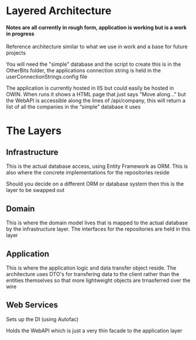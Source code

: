 # Layered Architecture

#### Notes are all currently in rough form, application is working but is a work in progress

Reference architecture similar to what we use in work and a base for future projects

You will need the "simple" database and the script to create this is in the OtherBits folder, the applications connection string is held in the userConnectionStrings.config file

The application is currently hosted in IIS but could easily be hosted in OWIN.  When runs it shows a HTML page that just says "Move along..." but the WebAPI is accessible along the lines of /api/company, this will return a list of all the companies in the “simple” database it uses

# The Layers
## Infrastructure

This is the actual database access, using Entity Framework as ORM.  This is also where the concrete implementations for the repositories reside

Should you decide on a different ORM or database system then this is the layer to be swapped out

## Domain

This is where the domain model lives that is mapped to the actual database by the infrastructure layer.  The interfaces for the repositories are held in this layer

## Application
This is where the application logic and data transfer object reside.  The architecture uses DTO's for transfering data to the client rather than the entities themselves so that more lightweight objects are trnasferred over the wire

## Web Services
Sets up the DI (using Autofac)

Holds the WebAPI which is just a very thin facade to the application layer
